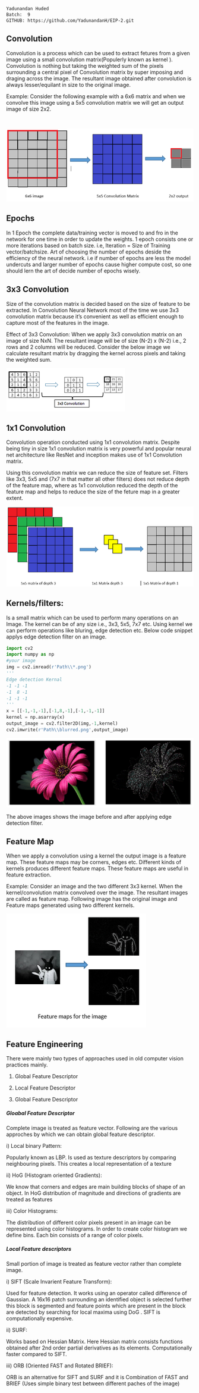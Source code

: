 	Yadunandan Huded 
	Batch:  9
	GITHUB: https://github.com/YadunandanH/EIP-2.git
														



## Convolution 

Convolution is a process which can be used to extract fetures from a given image using a small convolution matrix(Populerly known as kernel ). Convolution is nothing but taking the weighted sum of the pixels surrounding a central pixel of Convolution matrix by super imposing and draging across the image.  The resultant image obtained after convolution is always lesser/equilant in size to the original image. 

Example: Consider the following example with a 6x6 matrix and when we convolve this image using a 5x5 convolution matrix we will get an output image of size 2x2.

​	

![Convolution](Convolution.PNG)

## Epochs

 In 1 Epoch the complete data/training vector is moved to and fro in the network for one time in order to update the weights. 1 epoch consists one or more iterations based on batch size. i.e, Iteration = Size of Training vector/batchsize. Art of choosing the number of epochs deside the efficiency of the neural network. i.e if number of epochs are less the model undercuts and larger number of epochs cause higher compute cost, so one should lern the art of decide number of epochs wisely.   



## 3x3 Convolution

Size of the convolution matrix is decided based on the size of feature to be extracted. In Convolution Neural Network most of the time we use 3x3 convolution matrix because it’s convenient as well as efficient enough to capture most of the features in the image.

Effect of 3x3 Convolution: When we apply 3x3 convolution matrix on an image of size NxN. The resultant image will be of size (N-2) x (N-2) i.e., 2 rows and 2 columns will be reduced. Consider the below image we calculate resultant matrix by dragging the kernel across pixels and taking the weighted sum.  

![Convo3x3](Convo3x3.png)



## 1x1 Convolution

Convolution operation conducted using 1x1 convolution matrix. Despite being tiny in size 1x1 convolution matrix is very powerful and popular neural net architecture like ResNet and inception makes use of 1x1 Convolution matrix.

Using this convolution matrix we can reduce the size of feature set. Filters like 3x3, 5x5 and (7x7 in that matter all other filters) does not reduce depth of the feature map, where as 1x1 convolution reduced the depth of the feature map and helps to reduce the size of the feture map in a greater extent. 

![Capture1x1](Capture1x1.PNG)



## Kernels/filters: 

Is a small matrix which can be used to perform many operations on an Image. The kernel can be of any size i.e., 3x3, 5x5, 7x7 etc. Using kernel we can perform operations like bluring,  edge detection etc. Below code snippet applys edge detection filter on an image. 

```python
import cv2
import numpy as np
#your image
img = cv2.imread(r'Path\\*.png')
'''
Edge detection Kernal
-1 -1 -1 
-1  8 -1
-1 -1 -1
'''
x = [[-1,-1,-1],[-1,8,-1],[-1,-1,-1]]
kernel = np.asarray(x)
output_image = cv2.filter2D(img,-1,kernel)
cv2.imwrite(r'Path\\blurred.png',output_image) 

```



![Kernel](Kernel.png)



The above images shows the image before and after applying edge detection filter.​                               

## Feature Map

When we apply a convolution using a kernel the output image is a feature map. These feature maps may be corners, edges etc. Different kinds of kernels produces different feature maps. These feature maps are useful in feature extraction. 

Example: Consider an image and the two different 3x3 kernel. When the kernel/convolution matrix convolved over the image. The resultant images are called as feature map. Following image has the original  image and Feature maps generated using two different kernels. 

![FeatureMap](FeatureMap.PNG)



## Feature Engineering

There were mainly two types of approaches used in old computer vision practices mainly.

1) Global Feature Descriptor

2) Local Feature Descriptor

1) Global Feature Descriptor

##### Gloabal Feature Descriptor

Complete image is treated as feature vector. Following are the various approches by which we can obtain global feature descriptor.

i) Local binary Pattern:

Popularly known as LBP. Is used as texture descriptors by comparing neighbouring pixels. This creates a local representation of a texture

ii) HoG (Histogram oriented Gradients):

 We know that corners and edges are main building blocks of shape of an object. In HoG distribution of magnitude and directions of gradients are treated as features

iii) Color Histograms: 

The distribution of different color pixels present in an image can be represented using color histograms. In order to create color histogram we define bins. Each bin consists of a range of color pixels.

##### Local Feature descriptors 

Small portion of image is treated as feature vector rather than complete image.

i) SIFT (Scale Invarient Feature Transform):

 Used for feature detection. It works using an operator called difference of Gaussian. A 16x16 patch surrounding an identified object is selected further this block is segmented and feature points which are present in the block are detected by searching for local maxima using DoG . SIFT is computationally expensive.

ii) SURF: 

Works based on Hessian Matrix. Here Hessian matrix consists functions obtained after 2nd order partial derivatives as its elements. Computationally faster compared to SIFT.

iii) ORB (Oriented FAST and Rotated BRIEF): 

ORB is an alternative for SIFT and SURF and it is Combination of FAST and BRIEF (Uses simple binary test between different paches of the image)